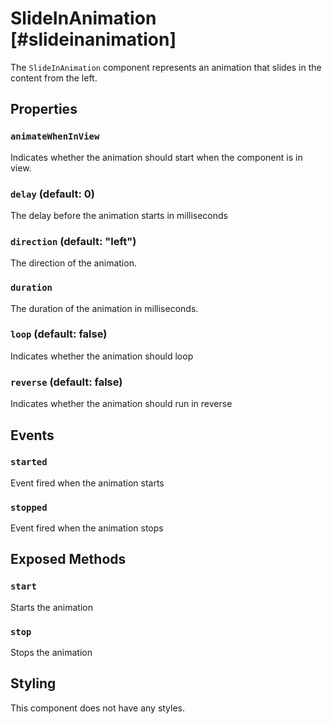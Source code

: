 # SlideInAnimation [#slideinanimation]

The `SlideInAnimation` component represents an animation that slides in the content from the left.

## Properties

### `animateWhenInView`

Indicates whether the animation should start when the component is in view.

### `delay` (default: 0)

The delay before the animation starts in milliseconds

### `direction` (default: "left")

The direction of the animation.

### `duration`

The duration of the animation in milliseconds.

### `loop` (default: false)

Indicates whether the animation should loop

### `reverse` (default: false)

Indicates whether the animation should run in reverse

## Events

### `started`

Event fired when the animation starts

### `stopped`

Event fired when the animation stops

## Exposed Methods

### `start`

Starts the animation

### `stop`

Stops the animation

## Styling

This component does not have any styles.
